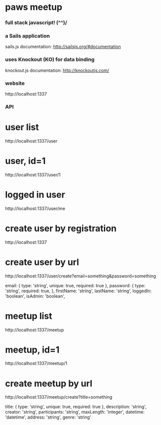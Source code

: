 # paws meetup
### full stack javascript! \(^^)/
### a Sails application
sails.js documentation: http://sailsjs.org/#documentation

### uses Knockout (KO) for data binding
knockout.js documentation: http://knockoutjs.com/

### website
http://localhost:1337

### API
# user list
http://localhost:1337/user

# user, id=1
http://localhost:1337/user/1

# logged in user
http://localhost:1337/user/me

# create user by registration
http://localhost:1337

# create user by url
http://localhost:1337/user/create?email=something&password=something

email: {
	type: 'string',
	unique: true,
	required: true
},
password: {
	type: 'string',
	required: true,
},
firstName: 'string',
lastName: 'string',
loggedIn: 'boolean',
isAdmin: 'boolean',

# meetup list
http://localhost:1337/meetup

# meetup, id=1
http://localhost:1337/meetup/1

# create meetup by url
http://localhost:1337/meetup/create?title=something

title: {
	type: 'string',
	unique: true,
	required: true
},
description: 'string',
creator: 'string',
participants: 'string',
maxLength: 'integer',
datetime: 'datetime',
address: 'string',
genre: 'string'